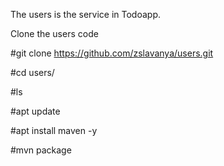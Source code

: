 The users is the service in Todoapp.

Clone the users code

#git clone https://github.com/zslavanya/users.git

#cd users/

#ls

#apt update

#apt install maven -y

#mvn package

